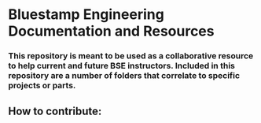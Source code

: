 # Bluestamp Engineering Documentation and Resources

### This repository is meant to be used as a collaborative resource to help current and future BSE instructors. Included in this repository are a number of folders that correlate to specific projects or parts.

## How to contribute:
